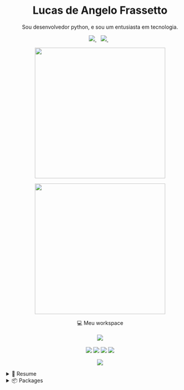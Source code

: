 <h1 align='center'>
 Lucas de Angelo Frassetto
</h1>

<p align='center'>
  Sou desenvolvedor python, e sou um entusiasta em tecnologia.
</p>



<p align='center'>
  <a href="https://www.linkedin.com/in/lucas-frassetto-2939a2200/">
    <img src="https://img.shields.io/badge/linkedin-%230077B5.svg?&style=for-the-badge&logo=linkedin&logoColor=white" />
  </a>&nbsp;&nbsp;
  <a href="mailto:lucasfrassetto8@gmail.com">
    <img src="https://img.shields.io/badge/-Gmail-c14438?&style=for-the-badge&logo=Gmail&logoColor=white&link=mailto:lucasfrassetto8@gmail.com" />
  </a>&nbsp;&nbsp;
</p>

<p align='center'>
  <a href="#"><img src="https://github-readme-stats.vercel.app/api?username=lucasfrassetto&show_icons=true&count_private=true&theme=cobalt" width="350"></a>
</p>
<p align='center'>
  <a href="#"><img src="https://github-readme-stats.vercel.app/api/top-langs/?username=lucasfrassetto&show_icons=true&count_private=true&theme=cobalt&layout=compact" width="350"></a>
</p>

<p align='center'>
  💻 Meu workspace<br/><br/>
  <img src="https://img.shields.io/badge/Linux-ASUS_Vivobook_X510U-0078D6?style=for-the-badge&logo=linux&logoColor=white" />
  <br/><br/>
  <img src="https://img.shields.io/badge/Fedora-294172?style=for-the-badge&logo=fedora&logoColor=white" />
  <img src="https://img.shields.io/badge/intel-core%20i7%207th-%230071C5.svg?&style=for-the-badge&logo=intel&logoColor=white" />
  <img src="https://img.shields.io/badge/RAM-8GB-%230071C5.svg?&style=for-the-badge&logoColor=white" />
  <img src="https://img.shields.io/badge/NVIDIA-Geforce_930MX-76B900?style=for-the-badge&logo=nvidia&logoColor=white" />


<p align='center'>
  <a href="#"><img src="https://badges.pufler.dev/visits/LucasFrassetto/LucasFrassetto"></a>
</p>

<details>
  <summary>📃 Resume</summary>


<!-- ## Education

- 📖 **Web Development**\
📆 2013 - 2016\
📍 **University of the West of São Paulo** - Presidente Prudente, Brazil -->
## Experience


<img align="right" src="https://img.shields.io/badge/BitBucket-330F63??style=flat&logo=appveyor&logo=bitbucket&logoColor=white" />
<img align="right" src="https://img.shields.io/badge/Python-3776AB?style=flat&logo=appveyor&logo=python&logoColor=white" />
<img align="right" src="https://img.shields.io/badge/Django-REST-ff1709?style=flat&logo=appveyor&logo=django&logoColor=white&color=ff1709&labelColor=gray" />
<img align="right" src="https://img.shields.io/badge/Flask-000000?style=flat&logo=appveyor&logo=flask&logoColor=white" />
<img align="right" src="https://img.shields.io/badge/Docker-2CA5E0?style=flat&logo=appveyor&logo=docker&logoColor=white" />
<img align="right" src="https://img.shields.io/badge/Selenium-43B02A?style=flat&logo=appveyor&logo=Selenium&logoColor=white" />

- 👨‍💻 **Desenvolvedor Pleno**\
📆 2018 - Moment\
📍 **NappSolutions** - Leme/SP, Brazil

## Skills

<img align="right" src="https://img.shields.io/badge/Python-3776AB?logo=python&logoColor=white" />

- **Linguagens**

<img align="right" src="https://img.shields.io/badge/DJANGO-REST-ff1709?style=flat&logo=appveyor&logo=django&logoColor=white&color=ff1709&labelColor=gray" />
<img align="right" src="https://img.shields.io/badge/Flask-000000?style=flat&logo=appveyor&logo=flask&logoColor=white" />
<img align="right" src="https://img.shields.io/badge/Selenium-43B02A?style=flat&logo=appveyor&logo=Selenium&logoColor=white" />

- **Frameworks**

<img align="right" src="https://img.shields.io/badge/PostgreSQL-316192?style=flat&logo=appveyor&logo=postgresql&logoColor=white" />
<img align="right" src="https://img.shields.io/badge/SQLite-07405E?style=flat&logo=appveyor&logo=sqlite&logoColor=white" />


- **Bancos de Dados**

<img align="right" src="https://img.shields.io/badge/Docker-2CA5E0?style=flat&logo=appveyor&logo=docker&logoColor=white" />
<img align="right" src="https://img.shields.io/badge/Git-F05032?style=flat&logo=appveyor&logo=git&logoColor=white" />
<img align="right" src="https://img.shields.io/badge/Insomnia-5849be?style=flat&logo=appveyor&logo=Insomnia&logoColor=white" />

- **Ferramentas**

</details>

<details>
  <summary>📦 Packages</summary>
  
  

| Name                 | A short summary                              | Install   | Downloads |
| -------------------- | -------------------------------------------- | --------- | --------- |
| [CurrencyTools](https://github.com/LucasFrassetto/CurrencyTools)   | Algumas ferramentas para valores monetários, como conversão e higienização | | |

  
</details>
